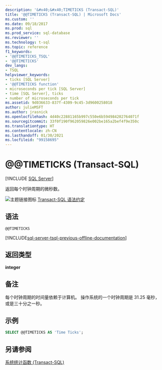 ```yaml
---
description: '&#x40;&#x40;TIMETICKS (Transact-SQL)'
title: '@@TIMETICKS (Transact-SQL) | Microsoft Docs'
ms.custom: ''
ms.date: 09/18/2017
ms.prod: sql
ms.prod_service: sql-database
ms.reviewer: ''
ms.technology: t-sql
ms.topic: reference
f1_keywords:
- '@@TIMETICKS_TSQL'
- '@@TIMETICKS'
dev_langs:
- TSQL
helpviewer_keywords:
- ticks [SQL Server]
- '@@TIMETICKS function'
- microseconds per tick [SQL Server]
- time [SQL Server], ticks
- number of microseconds per tick
ms.assetid: 9d036633-837f-4309-9c45-3d9600258018
author: julieMSFT
ms.author: jrasnick
ms.openlocfilehash: 4d40c22881165b997c550e6b594984202764071f
ms.sourcegitcommit: 33f0f190f962059826e002be165a2bef4f9e350c
ms.translationtype: HT
ms.contentlocale: zh-CN
ms.lasthandoff: 01/30/2021
ms.locfileid: "99158695"
---
```

# <a name="x40x40timeticks-transact-sql"></a>&#x40;&#x40;TIMETICKS (Transact-SQL)
[!INCLUDE [SQL Server](../../includes/applies-to-version/sqlserver.md)]

  返回每个时钟周期的微秒数。  
  
 ![主题链接图标](../../database-engine/configure-windows/media/topic-link.gif "“主题链接”图标") [Transact-SQL 语法约定](../../t-sql/language-elements/transact-sql-syntax-conventions-transact-sql.md)  
  
## <a name="syntax"></a>语法  
  
```syntaxsql
@@TIMETICKS  
```  
  
[!INCLUDE[sql-server-tsql-previous-offline-documentation](../../includes/sql-server-tsql-previous-offline-documentation.md)]

## <a name="return-types"></a>返回类型
 **integer**  
  
## <a name="remarks"></a>备注  
 每个时钟周期的时间量依赖于计算机。 操作系统的一个时钟周期是 31.25 毫秒，或是三十分之一秒。  
  
## <a name="examples"></a>示例  
  
```sql
SELECT @@TIMETICKS AS 'Time Ticks';  
```  
  
## <a name="see-also"></a>另请参阅  
 [系统统计函数 (Transact-SQL)](../../t-sql/functions/system-statistical-functions-transact-sql.md)  
  
  
